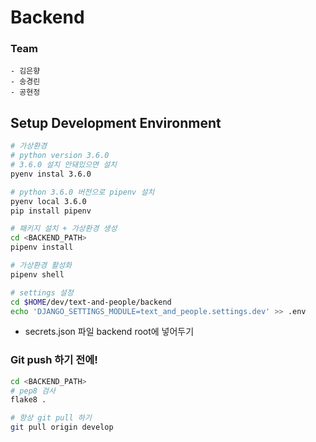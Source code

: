 # Backend
 ### Team
	- 김은향
	- 송경린
	- 공현정

## Setup Development Environment
```bash
# 가상환경
# python version 3.6.0
# 3.6.0 설치 안돼있으면 설치
pyenv instal 3.6.0

# python 3.6.0 버전으로 pipenv 설치 
pyenv local 3.6.0 
pip install pipenv

# 패키지 설치 + 가상환경 생성
cd <BACKEND_PATH>
pipenv install 

# 가상환경 활성화
pipenv shell

# settings 설정 
cd $HOME/dev/text-and-people/backend
echo 'DJANGO_SETTINGS_MODULE=text_and_people.settings.dev' >> .env
```
* secrets.json 파일 backend root에 넣어두기

### Git push 하기 전에!
```bash
cd <BACKEND_PATH> 
# pep8 검사
flake8 .

# 항상 git pull 하기
git pull origin develop
```